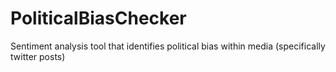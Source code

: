 # PoliticalBiasChecker
Sentiment analysis tool that identifies political bias within media (specifically twitter posts)
